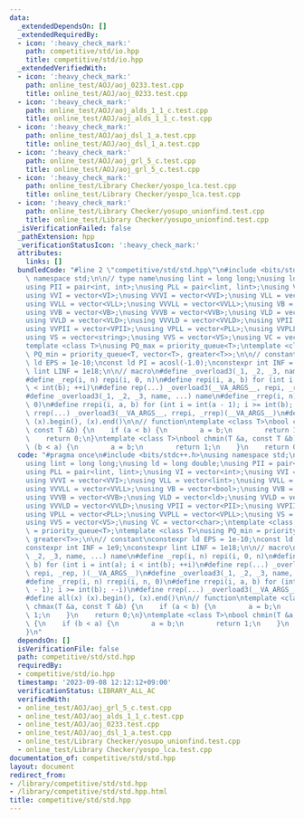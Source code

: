 ```yaml
---
data:
  _extendedDependsOn: []
  _extendedRequiredBy:
  - icon: ':heavy_check_mark:'
    path: competitive/std/io.hpp
    title: competitive/std/io.hpp
  _extendedVerifiedWith:
  - icon: ':heavy_check_mark:'
    path: online_test/AOJ/aoj_0233.test.cpp
    title: online_test/AOJ/aoj_0233.test.cpp
  - icon: ':heavy_check_mark:'
    path: online_test/AOJ/aoj_alds_1_1_c.test.cpp
    title: online_test/AOJ/aoj_alds_1_1_c.test.cpp
  - icon: ':heavy_check_mark:'
    path: online_test/AOJ/aoj_dsl_1_a.test.cpp
    title: online_test/AOJ/aoj_dsl_1_a.test.cpp
  - icon: ':heavy_check_mark:'
    path: online_test/AOJ/aoj_grl_5_c.test.cpp
    title: online_test/AOJ/aoj_grl_5_c.test.cpp
  - icon: ':heavy_check_mark:'
    path: online_test/Library Checker/yospo_lca.test.cpp
    title: online_test/Library Checker/yospo_lca.test.cpp
  - icon: ':heavy_check_mark:'
    path: online_test/Library Checker/yosupo_unionfind.test.cpp
    title: online_test/Library Checker/yosupo_unionfind.test.cpp
  _isVerificationFailed: false
  _pathExtension: hpp
  _verificationStatusIcon: ':heavy_check_mark:'
  attributes:
    links: []
  bundledCode: "#line 2 \"competitive/std/std.hpp\"\n#include <bits/stdc++.h>\nusing\
    \ namespace std;\n\n// type name\nusing lint = long long;\nusing ld = long double;\n\
    using PII = pair<int, int>;\nusing PLL = pair<lint, lint>;\nusing VI = vector<int>;\n\
    using VVI = vector<VI>;\nusing VVVI = vector<VVI>;\nusing VLL = vector<lint>;\n\
    using VVLL = vector<VLL>;\nusing VVVLL = vector<VVLL>;\nusing VB = vector<bool>;\n\
    using VVB = vector<VB>;\nusing VVVB = vector<VVB>;\nusing VLD = vector<ld>;\n\
    using VVLD = vector<VLD>;\nusing VVVLD = vector<VVLD>;\nusing VPII = vector<PII>;\n\
    using VVPII = vector<VPII>;\nusing VPLL = vector<PLL>;\nusing VVPLL = vector<VPLL>;\n\
    using VS = vector<string>;\nusing VVS = vector<VS>;\nusing VC = vector<char>;\n\
    template <class T>\nusing PQ_max = priority_queue<T>;\ntemplate <class T>\nusing\
    \ PQ_min = priority_queue<T, vector<T>, greater<T>>;\n\n// constant\nconstexpr\
    \ ld EPS = 1e-10;\nconst ld PI = acosl(-1.0);\nconstexpr int INF = 1e9;\nconstexpr\
    \ lint LINF = 1e18;\n\n// macro\n#define _overload3(_1, _2, _3, name, ...) name\n\
    #define _rep(i, n) repi(i, 0, n)\n#define repi(i, a, b) for (int i = int(a); i\
    \ < int(b); ++i)\n#define rep(...) _overload3(__VA_ARGS__, repi, _rep, )(__VA_ARGS__)\n\
    #define _overload3(_1, _2, _3, name, ...) name\n#define _rrep(i, n) rrepi(i, n,\
    \ 0)\n#define rrepi(i, a, b) for (int i = int(a - 1); i >= int(b); --i)\n#define\
    \ rrep(...) _overload3(__VA_ARGS__, rrepi, _rrep)(__VA_ARGS__)\n#define all(x)\
    \ (x).begin(), (x).end()\n\n// function\ntemplate <class T>\nbool chmax(T &a,\
    \ const T &b) {\n    if (a < b) {\n        a = b;\n        return 1;\n    }\n\
    \    return 0;\n}\ntemplate <class T>\nbool chmin(T &a, const T &b) {\n    if\
    \ (b < a) {\n        a = b;\n        return 1;\n    }\n    return 0;\n}\n"
  code: "#pragma once\n#include <bits/stdc++.h>\nusing namespace std;\n\n// type name\n\
    using lint = long long;\nusing ld = long double;\nusing PII = pair<int, int>;\n\
    using PLL = pair<lint, lint>;\nusing VI = vector<int>;\nusing VVI = vector<VI>;\n\
    using VVVI = vector<VVI>;\nusing VLL = vector<lint>;\nusing VVLL = vector<VLL>;\n\
    using VVVLL = vector<VVLL>;\nusing VB = vector<bool>;\nusing VVB = vector<VB>;\n\
    using VVVB = vector<VVB>;\nusing VLD = vector<ld>;\nusing VVLD = vector<VLD>;\n\
    using VVVLD = vector<VVLD>;\nusing VPII = vector<PII>;\nusing VVPII = vector<VPII>;\n\
    using VPLL = vector<PLL>;\nusing VVPLL = vector<VPLL>;\nusing VS = vector<string>;\n\
    using VVS = vector<VS>;\nusing VC = vector<char>;\ntemplate <class T>\nusing PQ_max\
    \ = priority_queue<T>;\ntemplate <class T>\nusing PQ_min = priority_queue<T, vector<T>,\
    \ greater<T>>;\n\n// constant\nconstexpr ld EPS = 1e-10;\nconst ld PI = acosl(-1.0);\n\
    constexpr int INF = 1e9;\nconstexpr lint LINF = 1e18;\n\n// macro\n#define _overload3(_1,\
    \ _2, _3, name, ...) name\n#define _rep(i, n) repi(i, 0, n)\n#define repi(i, a,\
    \ b) for (int i = int(a); i < int(b); ++i)\n#define rep(...) _overload3(__VA_ARGS__,\
    \ repi, _rep, )(__VA_ARGS__)\n#define _overload3(_1, _2, _3, name, ...) name\n\
    #define _rrep(i, n) rrepi(i, n, 0)\n#define rrepi(i, a, b) for (int i = int(a\
    \ - 1); i >= int(b); --i)\n#define rrep(...) _overload3(__VA_ARGS__, rrepi, _rrep)(__VA_ARGS__)\n\
    #define all(x) (x).begin(), (x).end()\n\n// function\ntemplate <class T>\nbool\
    \ chmax(T &a, const T &b) {\n    if (a < b) {\n        a = b;\n        return\
    \ 1;\n    }\n    return 0;\n}\ntemplate <class T>\nbool chmin(T &a, const T &b)\
    \ {\n    if (b < a) {\n        a = b;\n        return 1;\n    }\n    return 0;\n\
    }\n"
  dependsOn: []
  isVerificationFile: false
  path: competitive/std/std.hpp
  requiredBy:
  - competitive/std/io.hpp
  timestamp: '2023-09-08 12:12:12+09:00'
  verificationStatus: LIBRARY_ALL_AC
  verifiedWith:
  - online_test/AOJ/aoj_grl_5_c.test.cpp
  - online_test/AOJ/aoj_alds_1_1_c.test.cpp
  - online_test/AOJ/aoj_0233.test.cpp
  - online_test/AOJ/aoj_dsl_1_a.test.cpp
  - online_test/Library Checker/yosupo_unionfind.test.cpp
  - online_test/Library Checker/yospo_lca.test.cpp
documentation_of: competitive/std/std.hpp
layout: document
redirect_from:
- /library/competitive/std/std.hpp
- /library/competitive/std/std.hpp.html
title: competitive/std/std.hpp
---
```

